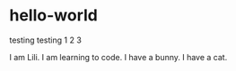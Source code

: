 # hello-world
testing testing 1 2 3 

I am Lili. I am learning to code. I have a bunny. I have a cat. 
